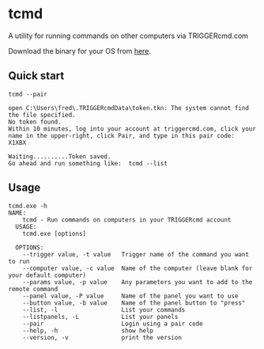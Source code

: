 # tcmd

A utility for running commands on other computers via TRIGGERcmd.com

Download the binary for your OS from [here](https://www.triggercmd.com/forum/topic/196/tcmd-go-command-line-tool-is-available-now).

## Quick start

```
tcmd --pair

open C:\Users\fred\.TRIGGERcmdData\token.tkn: The system cannot find the file specified.
No token found.
Within 10 minutes, log into your account at triggercmd.com, click your name in the upper-right, click Pair, and type in this pair code:
X1XBX

Waiting..........Token saved.
Go ahead and run something like:  tcmd --list
```

## Usage

```
tcmd.exe -h
NAME:
    tcmd - Run commands on computers in your TRIGGERcmd account
  USAGE:
    tcmd.exe [options]

  OPTIONS:
    --trigger value, -t value   Trigger name of the command you want to run
    --computer value, -c value  Name of the computer (leave blank for your default computer)
    --params value, -p value    Any parameters you want to add to the remote command
    --panel value, -P value     Name of the panel you want to use
    --button value, -b value    Name of the panel button to "press"
    --list, -l                  List your commands
    --listpanels, -L            List your panels
    --pair                      Login using a pair code
    --help, -h                  show help
    --version, -v               print the version
```
